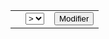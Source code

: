 <form action="" method="post">
        <!-- Tableau pour afficher les outils -->
        <table>
            <?php foreach($outilsCategories as $outil): ?>
                <tr>
                    <td><?= $outil['nom_outil'] ?></td>
                    <td>
                        <select name="category_<?=$outil['nom_outil']?>" class="group_categorie">
                            <?php foreach($allCategories as $category): ?>
                                <option value="<?= $category['id_categorie'] ?>" 
                                    <?= ($category['id_categorie'] == $idCategorie) ? 'selected' : '' ?>>
                                    <?= $category['nom_categorie'] ?>
                                </option>
                            <?php endforeach; ?>
                        </select>
                    </td>
                    <td><input type="submit" value="Modifier" class="btn_categorie"></td>
                </tr>
            <?php endforeach; ?>
        </table>